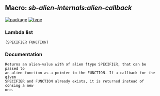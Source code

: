 ## Macro: ***sb-alien-internals:alien-callback***
[![package](https://img.shields.io/badge/Package-SB--ALIEN--INTERNALS-5f9ea0.svg?style=social&colorA=999999)](../) [![type](https://img.shields.io/badge/Type-Macro-5f9ea0.svg?style=social&colorA=999999)](../#macro) 
### Lambda list
```
(SPECIFIER FUNCTION)
```
### Documentation
```
Returns an alien-value with of alien ftype SPECIFIER, that can be passed to
an alien function as a pointer to the FUNCTION. If a callback for the given
SPECIFIER and FUNCTION already exists, it is returned instead of consing a new
one.
```
